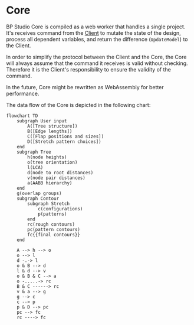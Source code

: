 
# Core

BP Studio Core is compiled as a web worker that handles a single project.
It's receives command from the [Client](../client/README.md) to mutate the state of the design,
process all dependent variables, and return the difference (`UpdateModel`) to the Client.

In order to simplify the protocol between the Client and the Core,
the Core will always assume that the command it receives is valid without checking.
Therefore it is the Client's responsibility to ensure the validity of the command.

In the future, Core might be rewritten as WebAssembly for better performance.

The data flow of the Core is depicted in the following chart:

```mermaid
flowchart TD
    subgraph User input
		A([Tree structure])
		B([Edge lengths])
		C([Flap positions and sizes])
		D([Stretch pattern choices])
	end
	subgraph Tree
		h(node heights)
		o(tree orientation)
		l(LCA)
		d(node to root distances)
		v(node pair distances)
		a(AABB hierarchy)
	end
	g(overlap groups)
	subgraph Contour
		subgraph Stretch
			c(configurations)
			p(patterns)
		end
		rc(rough contours)
		pc(pattern contours)
		fc{{final contours}}
	end

	A --> h --> o
	o --> l
	d -.-> l
	o & B --> d
	l & d --> v
	o & B & C --> a
	o -.....-> rc 
	B & C ------> rc
    v & a --> g
	g --> c
	c --> p
	p & D --> pc
	pc --> fc
	rc ----> fc
```
